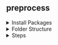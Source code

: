 ## preprocess

<details><summary>Install Packages</summary>

```
$ pip install pyarrow
$ pip install scikit-learn
```

</details>


<details><summary>Folder Structure</summary>

```
preprocess/
├── visualCheck.py
├── splitdata.py
└── pts2yolo.py
```

</details>


<details><summary>Steps</summary>

0. visualCheck.py

### v1

1. splitdata.py
2. pts2yolo.py (whole image as bounding box)

### v2

1. splitdata_yolo.py

</details>
